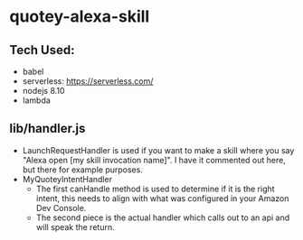 # quotey-alexa-skill

## Tech Used:
  - babel
  - serverless: https://serverless.com/
  - nodejs 8.10
  - lambda

## lib/handler.js

- LaunchRequestHandler is used if you want to make a skill where you say "Alexa open [my skill invocation name]". I have it commented out here, but there for example purposes.
- MyQuoteyIntentHandler 
  * The first canHandle method is used to determine if it is the right intent, this needs to align with what was configured in your Amazon Dev Console.
  * The second piece is the actual handler which calls out to an api and will speak the return.
  
